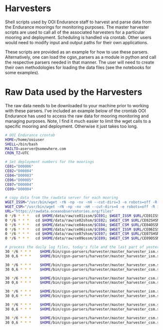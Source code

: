 # Harvesters

Shell scripts used by OOI Endurance staff to harvest and parse data from the
Endurance moorings for monitoring purposes. The master harvester scripts are
used to call all of the associated harvesters for a particular mooring and
deployment. Scheduling is handled via crontab. Other users would need to modify
input and output paths for their own applications.

These scripts are provided as an example for how to use these parsers.
Alternatively, one can load the cgsn_parsers as a module in python and call the
respective parsers needed in that manner. The user will need to create their own
methodologies for loading the data files (see the notebooks for some examples).

# Raw Data used by the Harvesters

The raw data needs to be downloaded to your machine prior to working with these
parsers. I've included an example below of the crontab OOI Endurance has used to
access the raw data for mooring monitoring and managing purposes. Note, I find
it much easier to limit the wget calls to a specific mooring and deployment.
Otherwise it just takes too long.

```bash
# OOI Endurance crontab
HOME=/home/ooiuser
SHELL=/bin/bash
MAILTO=aserver@somewhere.com
CRON_TZ=UTC

# Set deployment numbers for the moorings
CE01="D00006"
CE02="D00004"
CE04="D00003"
CE06="D00005"
CE07="D00004"
CE09="D00004"

# copy data from the rawdata server for each mooring
WGET_ISSM="/usr/bin/wget -rN -np -nv -nH --cut-dirs=3 -e robots=off -R index.html* --no-check-certificate"
WGET_CSM="/usr/bin/wget -rN -np -nv -nH --cut-dirs=4 -e robots=off -R index.html* --no-check-certificate"
URL="https://rawdata.oceanobservatories.org/files"
0 */6 * * *   cd $HOME/data/raw/ce01issm/$CE01; $WGET_ISSM $URL/CE01ISSM/$CE01/ > /dev/null
0 */6 * * *   cd $HOME/data/raw/ce02shsm/$CE02; $WGET_CSM $URL/CE02SHSM/$CE02/cg_data/ > /dev/null
0 */6 * * *   cd $HOME/data/raw/ce04ossm/$CE04; $WGET_CSM $URL/CE04OSSM/$CE04/cg_data/ > /dev/null
0 */6 * * *   cd $HOME/data/raw/ce06issm/$CE06; $WGET_ISSM $URL/CE06ISSM/$CE06/ > /dev/null
0 */6 * * *   cd $HOME/data/raw/ce07shsm/$CE07; $WGET_CSM $URL/CE07SHSM/$CE07/cg_data/ > /dev/null
0 */6 * * *   cd $HOME/data/raw/ce09ossm/$CE09; $WGET_CSM $URL/CE09OSSM/$CE09/cg_data/ > /dev/null

# process the daily log files, today's file and the last part of yesterday (try twice)
30 */6 * * *    $HOME/bin/cgsn-parsers/harvester/master_harvester_ism.sh ce01issm $CE01 0 > /dev/null
30 0,6 * * *    $HOME/bin/cgsn-parsers/harvester/master_harvester_ism.sh ce01issm $CE01 1 > /dev/null

30 */6 * * *    $HOME/bin/cgsn-parsers/harvester/master_harvester_csm.sh ce02shsm $CE02 0 > /dev/null
30 0,6 * * *    $HOME/bin/cgsn-parsers/harvester/master_harvester_csm.sh ce02shsm $CE02 1 > /dev/null

30 */6 * * *    $HOME/bin/cgsn-parsers/harvester/master_harvester_csm.sh ce04ossm $CE04 0 > /dev/null
30 0,6 * * *    $HOME/bin/cgsn-parsers/harvester/master_harvester_csm.sh ce04ossm $CE04 1 > /dev/null

30 */6 * * *    $HOME/bin/cgsn-parsers/harvester/master_harvester_ism.sh ce06issm $CE06 0 > /dev/null
30 0,6 * * *    $HOME/bin/cgsn-parsers/harvester/master_harvester_ism.sh ce06issm $CE06 1 > /dev/null

30 */6 * * *    $HOME/bin/cgsn-parsers/harvester/master_harvester_csm.sh ce07shsm $CE07 0 > /dev/null
30 0,6 * * *    $HOME/bin/cgsn-parsers/harvester/master_harvester_csm.sh ce07shsm $CE07 1 > /dev/null

30 */6 * * *    $HOME/bin/cgsn-parsers/harvester/master_harvester_csm.sh ce09ossm $CE09 0 > /dev/null
30 0,6 * * *    $HOME/bin/cgsn-parsers/harvester/master_harvester_csm.sh ce09ossm $CE09 1 > /dev/null
```
